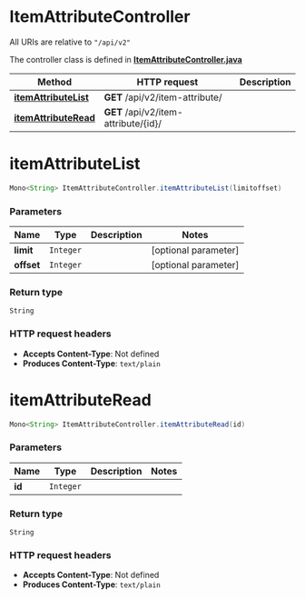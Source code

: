 # ItemAttributeController

All URIs are relative to `"/api/v2"`

The controller class is defined in **[ItemAttributeController.java](../../src/main/java/org/openapitools/controller/ItemAttributeController.java)**

Method | HTTP request | Description
------------- | ------------- | -------------
[**itemAttributeList**](#itemAttributeList) | **GET** /api/v2/item-attribute/ | 
[**itemAttributeRead**](#itemAttributeRead) | **GET** /api/v2/item-attribute/{id}/ | 

<a name="itemAttributeList"></a>
# **itemAttributeList**
```java
Mono<String> ItemAttributeController.itemAttributeList(limitoffset)
```



### Parameters
Name | Type | Description  | Notes
------------- | ------------- | ------------- | -------------
**limit** | `Integer` |  | [optional parameter]
**offset** | `Integer` |  | [optional parameter]

### Return type
`String`


### HTTP request headers
 - **Accepts Content-Type**: Not defined
 - **Produces Content-Type**: `text/plain`

<a name="itemAttributeRead"></a>
# **itemAttributeRead**
```java
Mono<String> ItemAttributeController.itemAttributeRead(id)
```



### Parameters
Name | Type | Description  | Notes
------------- | ------------- | ------------- | -------------
**id** | `Integer` |  |

### Return type
`String`


### HTTP request headers
 - **Accepts Content-Type**: Not defined
 - **Produces Content-Type**: `text/plain`


